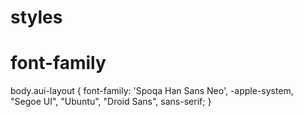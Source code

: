# styles

# font-family
body.aui-layout { font-family: 'Spoqa Han Sans Neo', -apple-system, "Segoe UI", "Ubuntu", "Droid Sans", sans-serif; }
